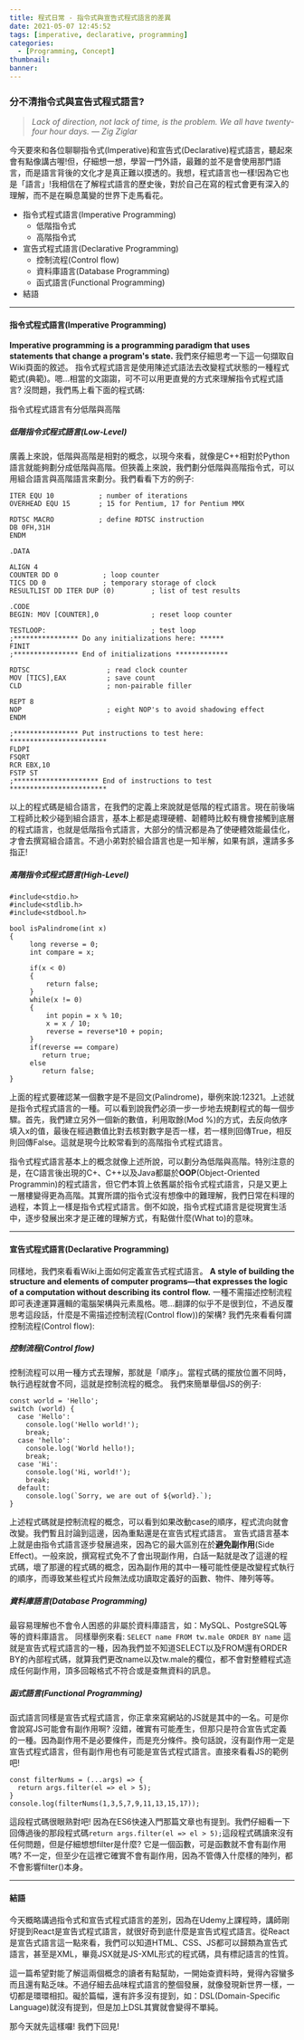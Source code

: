 ```yaml
---
title: 程式日常 - 指令式與宣告式程式語言的差異
date: 2021-05-07 12:45:52
tags: [imperative, declarative, programming]
categories:
  - [Programming, Concept]
thumbnail:
banner:
---
```

### 分不清指令式與宣告式程式語言?
> *Lack of direction, not lack of time, is the problem. We all have twenty-four hour days.*
> *― Zig Ziglar*

今天要來和各位聊聊指令式(Imperative)和宣告式(Declarative)程式語言，聽起來會有點像講古喔!但，仔細想一想，學習一門外語，最難的並不是會使用那門語言，而是語言背後的文化才是真正難以摸透的。我想，程式語言也一樣!因為它也是「語言」!我相信在了解程式語言的歷史後，對於自己在寫的程式會更有深入的理解，而不是在瞬息萬變的世界下走馬看花。

- 指令式程式語言(Imperative Programming)
  - 低階指令式
  - 高階指令式
- 宣告式程式語言(Declarative Programming)
  - 控制流程(Control flow)
  - 資料庫語言(Database Programming) 
  - 函式語言(Functional Programming)
- 結語

***

#### 指令式程式語言(Imperative Programming)
**Imperative programming is a programming paradigm that uses statements that change a program\'s state.**
我們來仔細思考一下這一句擷取自Wiki頁面的敘述。
指令式程式語言是使用陳述式語法去改變程式狀態的一種程式範式(典範)。嗯...相當的文謅謅，可不可以用更直覺的方式來理解指令式程式語言? 沒問題，我們馬上看下面的程式碼:

指令式程式語言有分低階與高階

##### 低階指令式程式語言(Low-Level)
廣義上來說，低階與高階是相對的概念，以現今來看，就像是C++相對於Python語言就能夠劃分成低階與高階。但狹義上來說，我們劃分低階與高階指令式，可以用組合語言與高階語言來劃分。我們看看下方的例子:
```
ITER EQU 10           ; number of iterations
OVERHEAD EQU 15       ; 15 for Pentium, 17 for Pentium MMX

RDTSC MACRO           ; define RDTSC instruction
DB 0FH,31H
ENDM

.DATA

ALIGN 4
COUNTER DD 0           ; loop counter
TICS DD 0              ; temporary storage of clock
RESULTLIST DD ITER DUP (0)         ; list of test results

.CODE
BEGIN: MOV [COUNTER],0             ; reset loop counter

TESTLOOP:                          ; test loop
;**************** Do any initializations here: ******
FINIT
;**************** End of initializations *************
    
RDTSC                   ; read clock counter
MOV [TICS],EAX          ; save count
CLD                     ; non-pairable filler

REPT 8
NOP                     ; eight NOP's to avoid shadowing effect
ENDM

;**************** Put instructions to test here: ************************
FLDPI                                                
FSQRT
RCR EBX,10
FSTP ST
;********************* End of instructions to test ************************
```
以上的程式碼是組合語言，在我們的定義上來說就是低階的程式語言。現在前後端工程師比較少碰到組合語言，基本上都是處理硬體、韌體時比較有機會接觸到底層的程式語言，也就是低階指令式語言，大部分的情況都是為了使硬體效能最佳化，才會去撰寫組合語言。不過小弟對於組合語言也是一知半解，如果有誤，還請多多指正!

##### 高階指令式程式語言(High-Level)
```
#include<stdio.h>
#include<stdlib.h>
#include<stdbool.h>

bool isPalindrome(int x)
{
     long reverse = 0;
     int compare = x;

     if(x < 0) 
     { 
         return false;
     }
     while(x != 0)
     {
         int popin = x % 10;
         x = x / 10;
         reverse = reverse*10 + popin;
     }
     if(reverse == compare) 
        return true;
     else 
        return false;
}
```
上面的程式要確認某一個數字是不是回文(Palindrome)，舉例來說:12321。上述就是指令式程式語言的一種。可以看到說我們必須一步一步地去規劃程式的每一個步驟。首先，我們建立另外一個新的數值，利用取餘(Mod %)的方式，去反向依序填入x的值，最後在經過數值比對去核對數字是否一樣，若一樣則回傳True，相反則回傳False。這就是現今比較常看到的高階指令式程式語言。

指令式程式語言基本上的概念就像上述所說，可以劃分為低階與高階。特別注意的是，在C語言後出現的C+、C++以及Java都屬於**OOP**(Object-Oriented Programmin)的程式語言，但它們本質上依舊屬於指令式程式語言，只是又更上一層樓變得更為高階。其實所謂的指令式沒有想像中的難理解，我們日常在料理的過程，本質上一樣是指令式程式語言。倒不如說，指令式程式語言是從現實生活中，逐步發展出來才是正確的理解方式，有點做什麼(What to)的意味。

***

#### 宣告式程式語言(Declarative Programming)
同樣地，我們來看看Wiki上面如何定義宣告式程式語言。
**A style of building the structure and elements of computer programs—that expresses the logic of a computation without describing its control flow.**
一種不需描述控制流程即可表達運算邏輯的電腦架構與元素風格。嗯...翻譯的似乎不是很到位，不過反覆思考這段話，什麼是不需描述控制流程(Control flow))的架構? 我們先來看看何謂控制流程(Control flow):

##### 控制流程(Control flow)
控制流程可以用一種方式去理解，那就是「順序」。當程式碼的擺放位置不同時，執行過程就會不同，這就是控制流程的概念。
我們來簡單舉個JS的例子:
``` 
const world = 'Hello';
switch (world) {
  case 'Hello':
    console.log('Hello world!');
    break;
  case 'hello':
    console.log('World hello!);
    break;
  case 'Hi':
    console.log('Hi, world!');
    break;
  default:
    console.log(`Sorry, we are out of ${world}.`);
}
```
上述程式碼就是控制流程的概念，可以看到如果改動case的順序，程式流向就會改變。我們暫且討論到這邊，因為重點還是在宣告式程式語言。
宣告式語言基本上就是由指令式語言逐步發展過來，因為它的最大區別在於**避免副作用**(Side Effect)。一般來說，撰寫程式免不了會出現副作用，白話一點就是改了這邊的程式碼，壞了那邊的程式碼的概念，因為副作用的其中一種可能性便是改變程式執行的順序，而導致某些程式片段無法成功讀取定義好的函數、物件、陣列等等。

##### 資料庫語言(Database Programming) 
最容易理解也不會令人困惑的非屬於資料庫語言，如：MySQL、PostgreSQL等等的資料庫語言。
同樣舉例來看:
`SELECT name FROM tw.male ORDER BY name`
 這就是宣告式程式語言的一種，因為我們並不知道SELECT以及FROM還有ORDER BY的內部程式碼，就算我們更改name以及tw.male的欄位，都不會對整體程式造成任何副作用，頂多回報格式不符合或是查無資料的訊息。

##### 函式語言(Functional Programming)
函式語言同樣是宣告式程式語言，你正拿來寫網站的JS就是其中的一名。可是你會說寫JS可能會有副作用啊? 沒錯，確實有可能產生，但那只是符合宣告式定義的一種。因為副作用不是必要條件，而是充分條件。換句話說，沒有副作用一定是宣告式程式語言，但有副作用也有可能是宣告式程式語言。直接來看看JS的範例吧!
```
const filterNums = (...args) => {
  return args.filter(el => el > 5);
}
console.log(filterNums(1,3,5,7,9,11,13,15,17));
```
這段程式碼很眼熟對吧! 因為在ES6快速入門那篇文章也有提到。我們仔細看一下回傳過後的那段程式碼`return args.filter(el => el > 5);`這段程式碼讀來沒有任何問題，但是仔細想想filter是什麼? 它是一個函數，可是函數就不會有副作用嗎? 不一定，但至少在這裡它確實不會有副作用，因為不管傳入什麼樣的陣列，都不會影響filter()本身。

*** 

#### 結語
今天概略講過指令式和宣告式程式語言的差別，因為在Udemy上課程時，講師剛好提到React是宣告式程式語言，就很好奇到底什麼是宣告式程式語言。從React是宣告式語言這一點來看，我們可以知道HTML、CSS、JS都可以歸類為宣告式語言，甚至是XML，畢竟JSX就是JS-XML形式的程式碼，具有標記語言的性質。

這一篇希望對能了解這兩個概念的讀者有點幫助，一開始查資料時，覺得內容蠻多而且還有點乏味。不過仔細去品味程式語言的整個發展，就像發現新世界一樣，一切都是環環相扣。礙於篇幅，還有許多沒有提到，如：DSL(Domain-Specific Language)就沒有提到，但是加上DSL其實就會變得不單純。

那今天就先這樣囉! 我們下回見!

